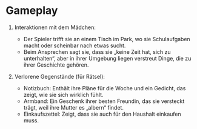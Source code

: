 # Gameplay

1. Interaktionen mit dem Mädchen:
   - Der Spieler trifft sie an einem Tisch im Park, wo sie Schulaufgaben macht oder scheinbar nach etwas sucht.
   - Beim Ansprechen sagt sie, dass sie „keine Zeit hat, sich zu unterhalten“, aber in ihrer Umgebung liegen verstreut Dinge, die zu ihrer Geschichte gehören.

2. Verlorene Gegenstände (für Rätsel):
   - Notizbuch: Enthält ihre Pläne für die Woche und ein Gedicht, das zeigt, wie sie sich wirklich fühlt.
   - Armband: Ein Geschenk ihrer besten Freundin, das sie versteckt trägt, weil ihre Mutter es „albern“ findet.
   - Einkaufszettel: Zeigt, dass sie auch für den Haushalt einkaufen muss.
